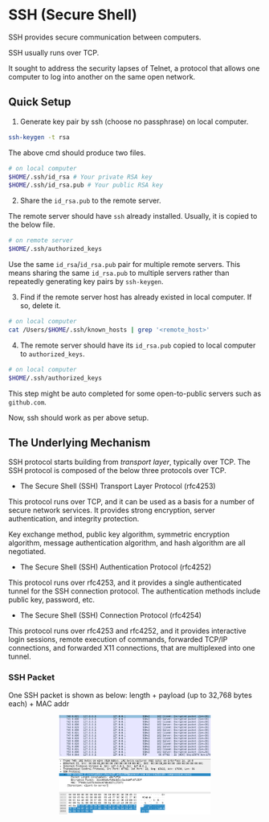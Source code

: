 # SSH (Secure Shell)

SSH provides secure communication between computers.

SSH usually runs over TCP.

It sought to address the security lapses of Telnet, a protocol that allows one computer to log into another on the same open network.

## Quick Setup

1. Generate key pair by ssh (choose no passphrase) on local computer.

```bash
ssh-keygen -t rsa
```

The above cmd should produce two files.

```bash
# on local computer
$HOME/.ssh/id_rsa # Your private RSA key
$HOME/.ssh/id_rsa.pub # Your public RSA key
```

2. Share the `id_rsa.pub` to the remote server.

The remote server should have `ssh` already installed.
Usually, it is copied to the below file.

```bash
# on remote server
$HOME/.ssh/authorized_keys
```

Use the same `id_rsa`/`id_rsa.pub` pair for multiple remote servers.
This means sharing the same `id_rsa.pub` to multiple servers rather than repeatedly generating key pairs by `ssh-keygen`.

3. Find if the remote server host has already existed in local computer.
If so, delete it.

```bash
# on local computer
cat /Users/$HOME/.ssh/known_hosts | grep '<remote_host>'
```

4. The remote server should have its `id_rsa.pub` copied to local computer to `authorized_keys`.

```bash
# on local computer
$HOME/.ssh/authorized_keys
```

This step might be auto completed for some open-to-public servers such as `github.com`.

Now, ssh should work as per above setup.

## The Underlying Mechanism

SSH protocol starts building from *transport layer*, typically over TCP.
The SSH protocol is composed of the below three protocols over TCP.

* The Secure Shell (SSH) Transport Layer Protocol (rfc4253)

This protocol runs over TCP, and it can be used as a basis for a number of secure network services.
It provides strong encryption, server authentication, and integrity protection.

Key exchange method, public key algorithm, symmetric encryption algorithm, message authentication algorithm, and hash algorithm are all negotiated.

* The Secure Shell (SSH) Authentication Protocol (rfc4252)

This protocol runs over rfc4253, and it provides a single authenticated tunnel for the SSH connection protocol.
The authentication methods include public key, password, etc.

* The Secure Shell (SSH) Connection Protocol (rfc4254)

This protocol runs over rfc4253 and rfc4252, and it provides interactive login sessions, remote execution of commands, forwarded TCP/IP connections, and forwarded X11 connections, that are multiplexed into one tunnel.

### SSH Packet

One SSH packet is shown as below: length + payload (up to 32,768 bytes each) + MAC addr

<div style="display: flex; justify-content: center;">
      <img src="imgs/ssh_packet.png" width="60%" height="30%" alt="ssh_packet" />
</div>
</br>